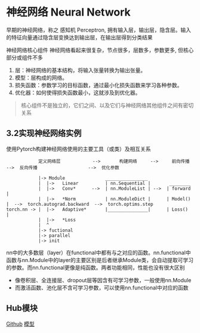 #  神经网络 Neural Network

早期的神经网络，称之 感知机 Perceptron, 拥有输入层，输出层，隐含层。输入的特征向量通过隐含层变换达到输出层，在输出层得到分类结果

神经网络核心组件
神经网络看起来很复杂，节点很多，层数多，参数更多, 但核心部分或组件不多
1. 层：神经网络的基本结构，将输入张量转换为输出张量。
2. 模型：层构成的网络。
3. 损失函数：参数学习的目标函数，通过最小化损失函数来学习各种参数。
4. 优化器：如何使得损失函数最小，这就涉及到优化器。

> 核心组件不是独立的，它们之间、以及它们与神经网络其他组件之间有密切关系

## 3.2实现神经网络实例

使用Pytorch构建神经网络使用的主要工具（或类）及相互关系

```
            定义网络层            -->       构建网络     -->     前向传播    -->  反向传播                   -->  优化参数

            |-> Module               ________________
            |  |->   Linear          | nn.Sequential |       ________
            |  |->   Conv*      -->  | nn.ModuleList | -->  | forward |
            |  |->   *Norm           | nn.ModuleDict |      | Model() |  -->  torch.autograd.backward  -->  torch.optims.step
torch.nn -> |  |->   Adaptive*       |_______________|      | Loss()  |
            |  |->   *Loss
            |  ^
            |-> fuctional
            |-> parallel
            |-> init
```

nn中的大多数层（layer）在functional中都有与之对应的函数。nn.functional中函数与nn.Module中的layer的主要区别是后者继承Module类，会自动提取可学习的参数。而nn.functional更像是纯函数。两者功能相同，性能也没有很大区别

* 像卷积层、全连接层、dropout层等因含有可学习参数，一般使用nn.Module
* 而激活函数、池化层不含可学习参数，可以使用nn.functional中对应的函数


## Hub模块

[Github](http://github.com/pytorch/hub)
[模型](http://pytorch.org/hub/research-models)
